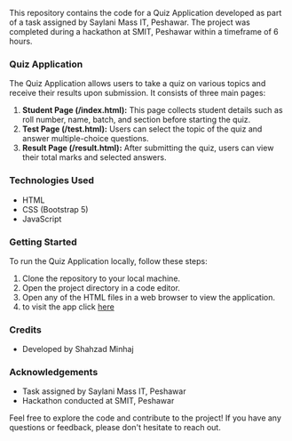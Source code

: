 
This repository contains the code for a Quiz Application developed as part of a task assigned by Saylani Mass IT, Peshawar. The project was completed during a hackathon at SMIT, Peshawar within a timeframe of 6 hours.

### Quiz Application
The Quiz Application allows users to take a quiz on various topics and receive their results upon submission. It consists of three main pages:
1. **Student Page (/index.html):** This page collects student details such as roll number, name, batch, and section before starting the quiz.
2. **Test Page (/test.html):** Users can select the topic of the quiz and answer multiple-choice questions.
3. **Result Page (/result.html):** After submitting the quiz, users can view their total marks and selected answers.

### Technologies Used
- HTML
- CSS (Bootstrap 5)
- JavaScript

### Getting Started
To run the Quiz Application locally, follow these steps:
1. Clone the repository to your local machine.
2. Open the project directory in a code editor.
3. Open any of the HTML files in a web browser to view the application.
4. to visit the app click [here](https://quizapp006.netlify.app)

### Credits
- Developed by Shahzad Minhaj

### Acknowledgements
- Task assigned by Saylani Mass IT, Peshawar
- Hackathon conducted at SMIT, Peshawar

Feel free to explore the code and contribute to the project! If you have any questions or feedback, please don't hesitate to reach out.
